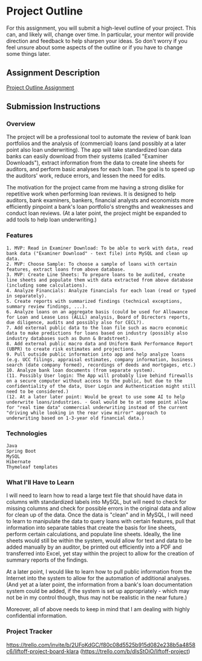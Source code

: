 # Project Outline
For this assignment, you will submit a high-level outline of your project. This can, and likely will, change over time. In particular, your mentor will provide direction and feedback to help sharpen your ideas. So don't worry if you feel unsure about some aspects of the outline or if you have to change some things later.

## Assignment Description
[Project Outline Assignment](https://education.launchcode.org/liftoff/modules/assignments/project-outline)

## Submission Instructions

### Overview
The project will be a professional tool to automate the review of bank loan portfolios and the analysis of (commercial) loans (and possibly at a later point also loan underwriting). The app will take standardized loan data banks can easily download from their systems (called "Examiner Downloads"), extract information from the data to create line sheets for auditors, and perform basic analyses for each loan. The goal is to speed up the auditors' work, reduce errors, and lessen the need for edits. 

The motivation for the project came from me having a strong dislike for repetitive work when performing loan reviews. It is designed to help auditors, bank examiners, bankers, financial analysts and economists more efficiently pinpoint a bank's loan portfolio's strengths and weaknesses and conduct loan reviews. (At a later point, the project might be expanded to add tools to help loan underwriting.)


### Features
    1. MVP: Read in Examiner Download: To be able to work with data, read bank data ("Examiner Download" - text file) into MySQL and clean up data.
    2. MVP: Choose Sample: To choose a sample of loans with certain features, extract loans from above database.
    3. MVP: Create Line Sheets: To prepare loans to be audited, create line sheets and populate them with data extracted from above database (including some calculations).
    4. Analyze Financials: Analyze financials for each loan (read or typed in separately).
    5. Create reports with summarized findings (technical exceptions, summary review findings, ...).
    6. Analyze loans on an aggregate basis (could be used for Allowance for Loan and Lease Loss (ALLL) analysis, Board of Directors reports, due diligence, audits and possibly also for CECL?).
    7. Add external public data to the loan file such as macro economic data to make predictions for loans based on industry (possibly also industry databases such as Dunn & Bradstreet).
    8. Add external public macro data and Uniform Bank Performance Report (UBPR) to create risk estimates and projections.
    9. Pull outside public information into app and help analyze loans (e.g. UCC filings, appraisal estimates, company information, business search (date company formed), recordings of deeds and mortgages, etc.)
    10. Analyze bank loan documents (from separate system).
    (11. Possibly User login: The App will probably live behind firewalls on a secure computer without access to the public, but due to the confidentiality of the data, User Login and Authentication might still need to be considered.)
    (12. At a later later point: Would be great to use some AI to help underwrite loans/industries. - Goal would be to at some point allow for "real time data" commercial underwriting instead of the current "driving while looking in the rear view mirror" approach to underwriting based on 1-3-year old financial data.)

### Technologies
    Java
    Spring Boot
    MySQL
    Hibernate
    Thymeleaf templates
  
### What I'll Have to Learn
I will need to learn how to read a large text file that should have data in columns with standardized labels into MySQL, but will need to check for missing columns and check for possible errors in the original data and allow for clean up of the data. Once the data is "clean" and in MySQL, I will need to learn to manipulate the data to query loans with certain features, pull that information into separate tables that create the basis for line sheets, perform certain calculations, and populate line sheets. Ideally, the line sheets would still be within the system, would allow for text and data to be added manually by an auditor, be printed out efficiently into a PDF and transferred into Excel, yet stay within the project to allow for the creation of summary reports of the findings.

At a later point, I would like to learn how to pull public information from the Internet into the system to allow for the automation of additional analyses. (And yet at a later point, the information from a bank's loan documentation system could be added, if the system is set up appropriately - which may not be in my control though, thus may not be realistic in the near future.)

Moreover, all of above needs to keep in mind that I am dealing with highly confidential information.

### Project Tracker
https://trello.com/invite/b/2UFoKdGC/f80c08d5525b915d082e238b5a4858c6/liftoff-project-board-klara
(https://trello.com/b/dIsStOiO/liftoff-project)
